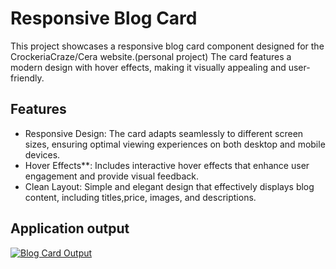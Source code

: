 # Responsive Blog Card

This project showcases a responsive blog card component designed for the CrockeriaCraze/Cera website.(personal project) 
The card features a modern design with hover effects, making it visually appealing and user-friendly.
## Features
- Responsive Design: The card adapts seamlessly to different screen sizes, ensuring optimal viewing experiences on both desktop and mobile devices.
- Hover Effects**: Includes interactive hover effects that enhance user engagement and provide visual feedback.
- Clean Layout: Simple and elegant design that effectively displays blog content, including titles,price, images, and descriptions.
  
## Application output

[![Blog Card Output](images/output%20blog-card.png)](images/output%20blog-card.png)
